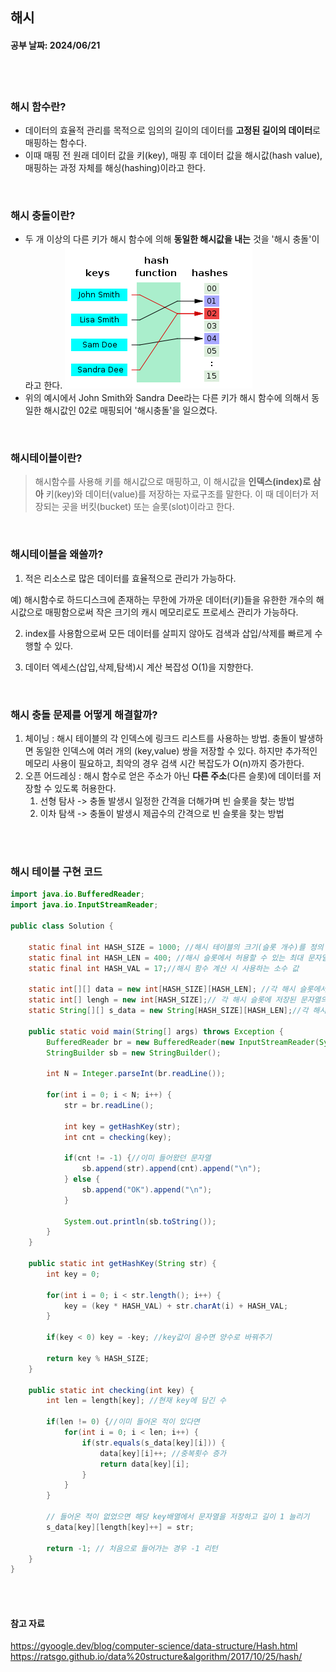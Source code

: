 ## 해시 
#### 공부 날짜: 2024/06/21

<br><br>
### 해시 함수란?
- 데이터의 효율적 관리를 목적으로 임의의 길이의 데이터를 **고정된 길이의 데이터**로 매핑하는 함수다. 
- 이때 매핑 전 원래 데이터 값을 키(key), 매핑 후 데이터 값을 해시값(hash value),매핑하는 과정 자체를 해싱(hashing)이라고 한다.


<br>

### 해시 충돌이란?
- 두 개 이상의 다른 키가 해시 함수에 의해 **동일한 해시값을 내는** 것을 '해시 충돌'이라고 한다.
![img.png](img.png)
- 위의 예시에서 John Smith와 Sandra Dee라는 다른 키가 해시 함수에 의해서 동일한 해시값인 02로 매핑되어 '해시충돌'을 일으켰다. 


<br>

### 해시테이블이란?
> 해시함수를 사용해 키를 해시값으로 매핑하고, 이 해시값을 **인덱스(index)로 삼아** 키(key)와 데이터(value)를 저장하는 자료구조를 말한다. 이 때 데이터가 저장되는 곳을 버킷(bucket) 또는 슬롯(slot)이라고 한다. 

<br>

### 해시테이블을 왜쓸까?
1. 적은 리소스로 많은 데이터를 효율적으로 관리가 가능하다.

예) 해시함수로 하드디스크에 존재하는 무한에 가까운 데이터(키)들을 유한한 개수의 해시값으로 매핑함으로써 작은 크기의 캐시 메모리로도 프로세스 관리가 가능하다.

2. index를 사용함으로써 모든 데이터를 살피지 않아도 검색과 삽입/삭제를 빠르게 수행할 수 있다. 

3. 데이터 엑세스(삽입,삭제,탐색)시 계산 복잡성 O(1)을 지향한다.


<br>

### 해시 충돌 문제를 어떻게 해결할까?
1. 체이닝 : 해시 테이블의 각 인덱스에 링크드 리스트를 사용하는 방법. 충돌이 발생하면 동일한 인덱스에 여러 개의 (key,value) 쌍을 저장할 수 있다. 하지만 추가적인 메모리 사용이 필요하고, 최악의 경우 검색 시간 복잡도가 O(n)까지 증가한다.
2. 오픈 어드레싱 : 해시 함수로 얻은 주소가 아닌 **다른 주소**(다른 슬롯)에 데이터를 저장할 수 있도록 허용한다.
   1. 선형 탐사 -> 충돌 발생시 일정한 간격을 더해가며 빈 슬롯을 찾는 방법
   2. 이차 탐색 -> 충돌이 발생시 제곱수의 간격으로 빈 슬롯을 찾는 방법 

<br><br>

### 해시 테이블 구현 코드

```java
import java.io.BufferedReader;
import java.io.InputStreamReader;

public class Solution {

    static final int HASH_SIZE = 1000; //해시 테이블의 크기(슬롯 개수)를 정의
    static final int HASH_LEN = 400; //해시 슬롯에서 허용할 수 있는 최대 문자열 수 
    static final int HASH_VAL = 17;//해시 함수 계산 시 사용하는 소수 값

    static int[][] data = new int[HASH_SIZE][HASH_LEN]; //각 해시 슬롯에서 문자열 중복 횟수 저장하는 배열
    static int[] lengh = new int[HASH_SIZE];// 각 해시 슬롯에 저장된 문자열의 개수 저장하는 배열
    static String[][] s_data = new String[HASH_SIZE][HASH_LEN];//각 해시 슬롯에 실제 저장된 문자열을 저장하는 2차원 배열

    public static void main(String[] args) throws Exception {
        BufferedReader br = new BufferedReader(new InputStreamReader(System.in));
        StringBuilder sb = new StringBuilder();
        
        int N = Integer.parseInt(br.readLine());
        
        for(int i = 0; i < N; i++) {
            str = br.readLine();
            
            int key = getHashKey(str);
            int cnt = checking(key);
            
            if(cnt != -1) {//이미 들어왔던 문자열
                sb.append(str).append(cnt).append("\n");
            } else {
                sb.append("OK").append("\n");
            }
            
            System.out.println(sb.toString());
        }
    }
    
    public static int getHashKey(String str) {
        int key = 0;
        
        for(int i = 0; i < str.length(); i++) {
            key = (key * HASH_VAL) + str.charAt(i) + HASH_VAL;
        }
        
        if(key < 0) key = -key; //key값이 음수면 양수로 바꿔주기
        
        return key % HASH_SIZE;
    }
    
    public static int checking(int key) {
        int len = length[key]; //현재 key에 담긴 수 
        
        if(len != 0) {//이미 들어온 적이 있다면
            for(int i = 0; i < len; i++) {
                if(str.equals(s_data[key][i])) {
                    data[key][i]++; //중복횟수 증가 
                    return data[key][i];
                }
            }
        }

        // 들어온 적이 없었으면 해당 key배열에서 문자열을 저장하고 길이 1 늘리기
        s_data[key][length[key]++] = str;

        return -1; // 처음으로 들어가는 경우 -1 리턴
    }
}

```

<br><br>

#### 참고 자료
<https://gyoogle.dev/blog/computer-science/data-structure/Hash.html>
<https://ratsgo.github.io/data%20structure&algorithm/2017/10/25/hash/>